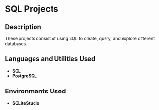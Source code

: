 <h1>SQL Projects</h1>

 <!-- ### [YouTube Demonstration](https://youtu.be/7eJexJVCqJo) -->

<h2>Description</h2>
These projects consist of using SQL to create, query, and explore different databases. 
<br />


<h2>Languages and Utilities Used</h2>

- <b>SQL</b> 
- <b>PostgreSQL</b>

<h2>Environments Used</h2>

- <b>SQLiteStudio</b>

<!-- <h2>Program walk-through:</h2>

<p align="center">
Action: <br/>
<img src=" img URL " height="80%" width="80%" alt=" alt tag"/>
<br />
</p>

 ```diff
- text in red
+ text in green
! text in orange
# text in gray
@@ text in purple (and bold)@@
```
--!>
